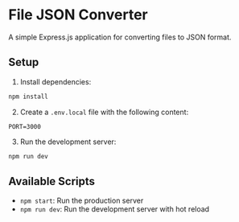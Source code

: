 # File JSON Converter

A simple Express.js application for converting files to JSON format.

## Setup

1. Install dependencies:
```bash
npm install
```

2. Create a `.env.local` file with the following content:
```
PORT=3000
```

3. Run the development server:
```bash
npm run dev
```

## Available Scripts

- `npm start`: Run the production server
- `npm run dev`: Run the development server with hot reload
